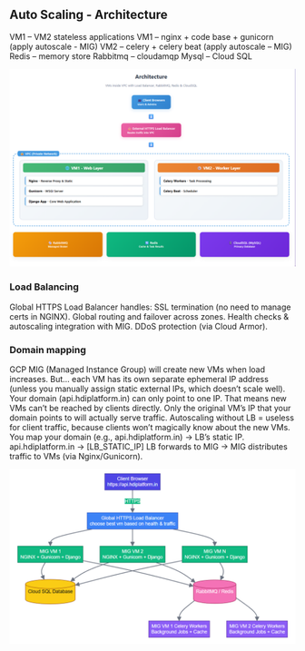 ## Auto Scaling - Architecture

VM1 – VM2 stateless applications
VM1 – nginx + code base + gunicorn (apply autoscale - MIG)
VM2 – celery + celery beat (apply autoscale – MIG)
Redis – memory store
Rabbitmq – cloudamqp
Mysql – Cloud SQL

![Architecture](./Architecture.png)

### Load Balancing

Global HTTPS Load Balancer handles: SSL termination (no need to manage certs in NGINX). Global routing and failover across zones. Health checks & autoscaling integration with MIG. DDoS protection (via Cloud Armor). 

### Domain mapping
GCP MIG (Managed Instance Group) will create new VMs when load increases. But… each VM has its own separate ephemeral IP address (unless you manually assign static external IPs, which doesn’t scale well).
Your domain (api.hdiplatform.in) can only point to one IP. That means new VMs can’t be reached by clients directly. Only the original VM’s IP that your domain points to will actually serve traffic.
Autoscaling without LB = useless for client traffic, because clients won’t magically know about the new VMs.
You map your domain (e.g., api.hdiplatform.in) → LB’s static IP.
api.hdiplatform.in → [LB_STATIC_IP]
LB forwards to MIG → MIG distributes traffic to VMs (via Nginx/Gunicorn).

![Load-Balancing](./Load-balancing.png)
